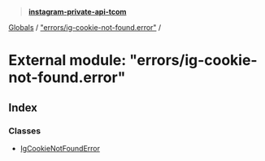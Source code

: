 > **[instagram-private-api-tcom](../README.md)**

[Globals](../README.md) / ["errors/ig-cookie-not-found.error"](_errors_ig_cookie_not_found_error_.md) /

# External module: "errors/ig-cookie-not-found.error"

## Index

### Classes

* [IgCookieNotFoundError](../classes/_errors_ig_cookie_not_found_error_.igcookienotfounderror.md)